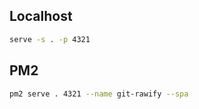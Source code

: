 ## Localhost

```sh
serve -s . -p 4321
```

## PM2

```sh
pm2 serve . 4321 --name git-rawify --spa
```